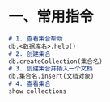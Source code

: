 # 一、常用指令

```markdown
# 1. 查看集合帮助
db.<数据库名>.help()
# 2. 创建集合
db.createCollection(集合名)
# 3. 创建集合并插入一个文档
db.集合名.insert(文档对象)
# 4. 查看集合
show collections
```

